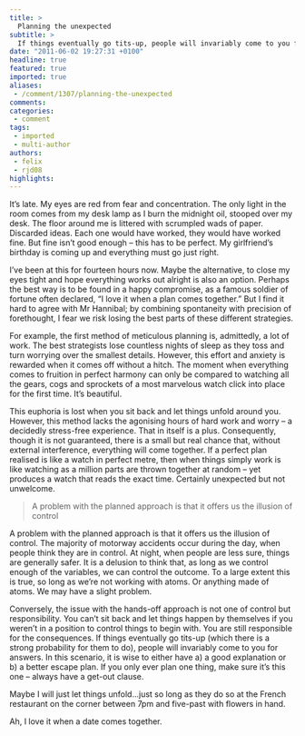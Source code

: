 ```yaml
---
title: >
  Planning the unexpected
subtitle: >
  If things eventually go tits-up, people will invariably come to you for answers
date: "2011-06-02 19:27:31 +0100"
headline: true
featured: true
imported: true
aliases:
 - /comment/1307/planning-the-unexpected
comments:
categories:
 - comment
tags:
 - imported
 - multi-author
authors:
 - felix
 - rjd08
highlights:
---
```


It’s late. My eyes are red from fear and concentration. The only light in the room comes from my desk lamp as I burn the midnight oil, stooped over my desk. The floor around me is littered with scrumpled wads of paper. Discarded ideas. Each one would have worked, they would have worked fine. But fine isn’t good enough – this has to be perfect. My girlfriend’s birthday is coming up and everything must go just right.

I’ve been at this for fourteen hours now. Maybe the alternative, to close my eyes tight and hope everything works out alright is also an option. Perhaps the best way is to be found in a happy compromise, as a famous soldier of fortune often declared, “I love it when a plan comes together.” But I find it hard to agree with Mr Hannibal; by combining spontaneity with precision of forethought, I fear we risk losing the best parts of these different strategies.

For example, the first method of meticulous planning is, admittedly, a lot of work. The best strategists lose countless nights of sleep as they toss and turn worrying over the smallest details. However, this effort and anxiety is rewarded when it comes off without a hitch. The moment when everything comes to fruition in perfect harmony can only be compared to watching all the gears, cogs and sprockets of a most marvelous watch click into place for the first time. It’s beautiful.

This euphoria is lost when you sit back and let things unfold around you. However, this method lacks the agonising hours of hard work and worry – a decidedly stress-free experience. That in itself is a plus. Consequently, though it is not guaranteed, there is a small but real chance that, without external interference, everything will come together. If a perfect plan realised is like a watch in perfect metre, then when things simply work is like watching as a million parts are thrown together at random – yet produces a watch that reads the exact time. Certainly unexpected but not unwelcome.

> A problem with the planned approach is that it offers us the illusion of control

A problem with the planned approach is that it offers us the illusion of control. The majority of motorway accidents occur during the day, when people think they are in control. At night, when people are less sure, things are generally safer. It is a delusion to think that, as long as we control enough of the variables, we can control the outcome. To a large extent this is true, so long as we’re not working with atoms. Or anything made of atoms. We may have a slight problem.

Conversely, the issue with the hands-off approach is not one of control but responsibility. You can’t sit back and let things happen by themselves if you weren’t in a position to control things to begin with. You are still responsible for the consequences. If things eventually go tits-up (which there is a strong probability for them to do), people will invariably come to you for answers. In this scenario, it is wise to either have a) a good explanation or b) a better escape plan. If you only ever plan one thing, make sure it’s this one – always have a get-out clause.

Maybe I will just let things unfold...just so long as they do so at the French restaurant on the corner between 7pm and five-past with flowers in hand.

Ah, I love it when a date comes together.
